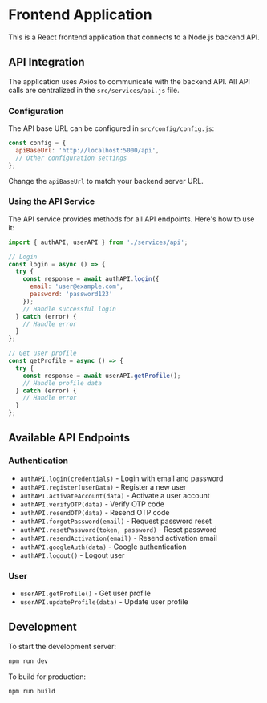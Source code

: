 # Frontend Application

This is a React frontend application that connects to a Node.js backend API.

## API Integration

The application uses Axios to communicate with the backend API. All API calls are centralized in the `src/services/api.js` file.

### Configuration

The API base URL can be configured in `src/config/config.js`:

```javascript
const config = {
  apiBaseUrl: 'http://localhost:5000/api',
  // Other configuration settings
};
```

Change the `apiBaseUrl` to match your backend server URL.

### Using the API Service

The API service provides methods for all API endpoints. Here's how to use it:

```javascript
import { authAPI, userAPI } from './services/api';

// Login
const login = async () => {
  try {
    const response = await authAPI.login({
      email: 'user@example.com',
      password: 'password123'
    });
    // Handle successful login
  } catch (error) {
    // Handle error
  }
};

// Get user profile
const getProfile = async () => {
  try {
    const response = await userAPI.getProfile();
    // Handle profile data
  } catch (error) {
    // Handle error
  }
};
```

## Available API Endpoints

### Authentication

- `authAPI.login(credentials)` - Login with email and password
- `authAPI.register(userData)` - Register a new user
- `authAPI.activateAccount(data)` - Activate a user account
- `authAPI.verifyOTP(data)` - Verify OTP code
- `authAPI.resendOTP(data)` - Resend OTP code
- `authAPI.forgotPassword(email)` - Request password reset
- `authAPI.resetPassword(token, password)` - Reset password
- `authAPI.resendActivation(email)` - Resend activation email
- `authAPI.googleAuth(data)` - Google authentication
- `authAPI.logout()` - Logout user

### User

- `userAPI.getProfile()` - Get user profile
- `userAPI.updateProfile(data)` - Update user profile

## Development

To start the development server:

```bash
npm run dev
```

To build for production:

```bash
npm run build
```
